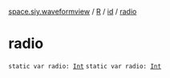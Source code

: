 [space.siy.waveformview](../../index.md) / [R](../index.md) / [id](index.md) / [radio](./radio.md)

# radio

`static var radio: `[`Int`](https://kotlinlang.org/api/latest/jvm/stdlib/kotlin/-int/index.html)
`static var radio: `[`Int`](https://kotlinlang.org/api/latest/jvm/stdlib/kotlin/-int/index.html)